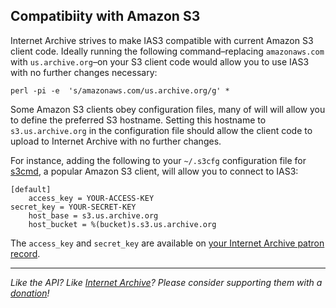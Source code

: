 ## Compatibiity with Amazon S3

Internet Archive strives to make IAS3 compatible with current Amazon S3 client code. Ideally running the following command–replacing `amazonaws.com` with `us.archive.org`–on your S3 client code would allow you to use IAS3 with no further changes necessary:

    perl -pi -e  's/amazonaws.com/us.archive.org/g' *

Some Amazon S3 clients obey configuration files, many of will will allow you to define the preferred S3 hostname. Setting this hostname to `s3.us.archive.org` in the configuration file should allow the client code to upload to Internet Archive with no further changes.

For instance, adding the following to your `~/.s3cfg` configuration file for [s3cmd](http://s3tools.org/s3cmd), a popular Amazon S3 client, will allow you to connect to IAS3:

    [default]
		access_key = YOUR-ACCESS-KEY		
    secret_key = YOUR-SECRET-KEY
		host_base = s3.us.archive.org
		host_bucket = %(bucket)s.s3.us.archive.org

The `access_key` and `secret_key` are available on [your Internet Archive patron record](http://www.archive.org/account/s3.php).

-----

_Like the API? Like [Internet Archive](http://archive.org)? Please consider supporting them with a [donation](http://archive.org/donate/)!_

